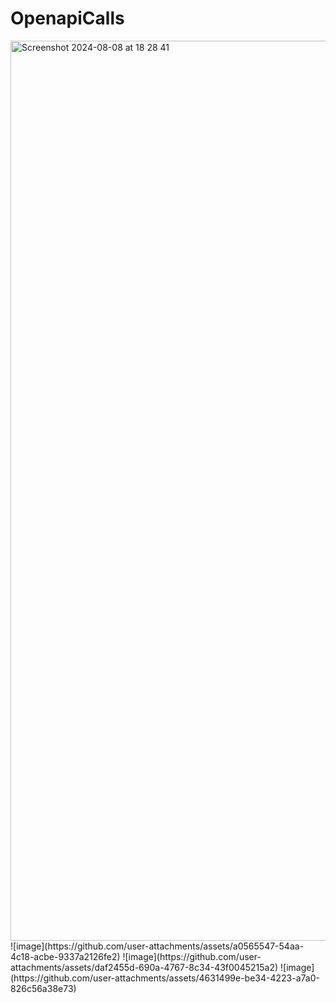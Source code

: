 # OpenapiCalls
<img width="1440" alt="Screenshot 2024-08-08 at 18 28 41" src="https://github.com/user-attachments/assets/51601075-ac3d-4ac9-befa-32b106ba6565">
![image](https://github.com/user-attachments/assets/a0565547-54aa-4c18-acbe-9337a2126fe2)
![image](https://github.com/user-attachments/assets/daf2455d-690a-4767-8c34-43f0045215a2)
![image](https://github.com/user-attachments/assets/4631499e-be34-4223-a7a0-826c56a38e73)


